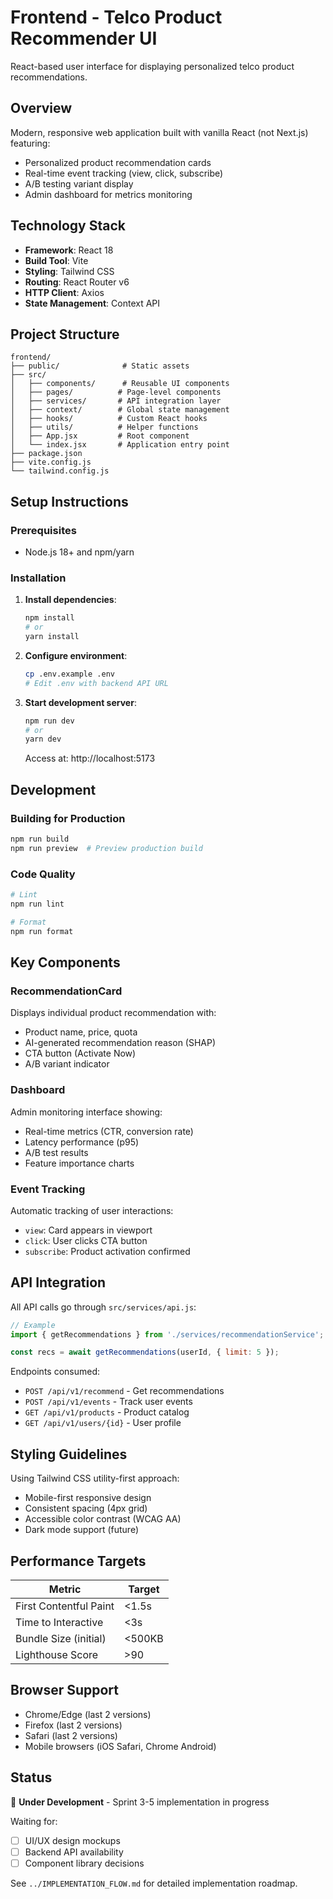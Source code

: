 # Frontend - Telco Product Recommender UI

React-based user interface for displaying personalized telco product recommendations.

## Overview

Modern, responsive web application built with vanilla React (not Next.js) featuring:
- Personalized product recommendation cards
- Real-time event tracking (view, click, subscribe)
- A/B testing variant display
- Admin dashboard for metrics monitoring

## Technology Stack

- **Framework**: React 18
- **Build Tool**: Vite
- **Styling**: Tailwind CSS
- **Routing**: React Router v6
- **HTTP Client**: Axios
- **State Management**: Context API

## Project Structure

```
frontend/
├── public/              # Static assets
├── src/
│   ├── components/      # Reusable UI components
│   ├── pages/          # Page-level components
│   ├── services/       # API integration layer
│   ├── context/        # Global state management
│   ├── hooks/          # Custom React hooks
│   ├── utils/          # Helper functions
│   ├── App.jsx         # Root component
│   └── index.jsx       # Application entry point
├── package.json
├── vite.config.js
└── tailwind.config.js
```

## Setup Instructions

### Prerequisites
- Node.js 18+ and npm/yarn

### Installation

1. **Install dependencies**:
   ```bash
   npm install
   # or
   yarn install
   ```

2. **Configure environment**:
   ```bash
   cp .env.example .env
   # Edit .env with backend API URL
   ```

3. **Start development server**:
   ```bash
   npm run dev
   # or
   yarn dev
   ```

   Access at: http://localhost:5173

## Development

### Building for Production
```bash
npm run build
npm run preview  # Preview production build
```

### Code Quality
```bash
# Lint
npm run lint

# Format
npm run format
```

## Key Components

### RecommendationCard
Displays individual product recommendation with:
- Product name, price, quota
- AI-generated recommendation reason (SHAP)
- CTA button (Activate Now)
- A/B variant indicator

### Dashboard
Admin monitoring interface showing:
- Real-time metrics (CTR, conversion rate)
- Latency performance (p95)
- A/B test results
- Feature importance charts

### Event Tracking
Automatic tracking of user interactions:
- `view`: Card appears in viewport
- `click`: User clicks CTA button
- `subscribe`: Product activation confirmed

## API Integration

All API calls go through `src/services/api.js`:
```javascript
// Example
import { getRecommendations } from './services/recommendationService';

const recs = await getRecommendations(userId, { limit: 5 });
```

Endpoints consumed:
- `POST /api/v1/recommend` - Get recommendations
- `POST /api/v1/events` - Track user events
- `GET /api/v1/products` - Product catalog
- `GET /api/v1/users/{id}` - User profile

## Styling Guidelines

Using Tailwind CSS utility-first approach:
- Mobile-first responsive design
- Consistent spacing (4px grid)
- Accessible color contrast (WCAG AA)
- Dark mode support (future)

## Performance Targets

| Metric | Target |
|--------|--------|
| First Contentful Paint | <1.5s |
| Time to Interactive | <3s |
| Bundle Size (initial) | <500KB |
| Lighthouse Score | >90 |

## Browser Support

- Chrome/Edge (last 2 versions)
- Firefox (last 2 versions)
- Safari (last 2 versions)
- Mobile browsers (iOS Safari, Chrome Android)

## Status

🚧 **Under Development** - Sprint 3-5 implementation in progress

Waiting for:
- [ ] UI/UX design mockups
- [ ] Backend API availability
- [ ] Component library decisions

See `../IMPLEMENTATION_FLOW.md` for detailed implementation roadmap.

